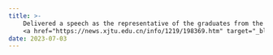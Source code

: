 ```yaml
---
title: >-
    Delivered a speech as the representative of the graduates from the Department of Life Sciences and Technology at Xi'an Jiaotong University.
    <a href="https://news.xjtu.edu.cn/info/1219/198369.htm" target="_blank">Read more <i class="fas fa-angle-double-right"></i></a>
date: 2023-07-03
---
```


